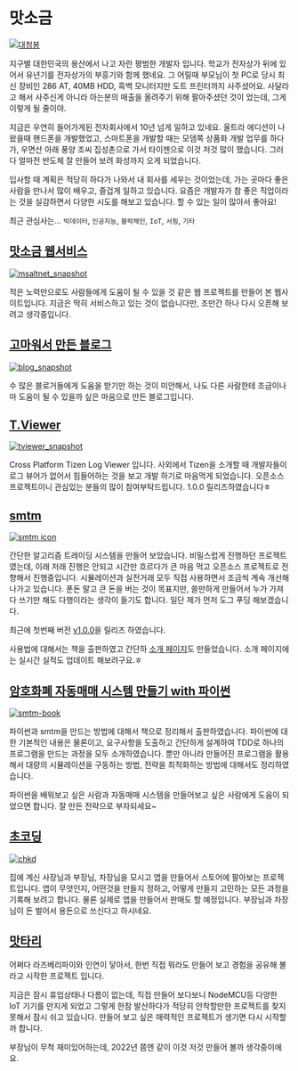 # 맛소금

[![대청봉](https://user-images.githubusercontent.com/9311990/128290276-19251bce-0256-445e-a1c2-bcccdbb74cf5.jpg)](https://www.youtube.com/watch?v=8ehZswz12-o)

지구별 대한민국의 용산에서 나고 자란 평범한 개발자 입니다. 학교가 전자상가 뒤에 있어서 유년기를 전자상가의 부흥기와 함께 했네요. 그 어릴때 부모님이 첫 PC로 당시 최신 장비인 286 AT, 40MB HDD, 흑백 모니터지만 도트 프린터까지 사주셨어요. 사달라고 해서 사주신게 아니라 아는분의 매출을 올려주기 위해 팔아주셨던 것이 었는데, 그게 이렇게 될 줄이야.

지금은 우연히 들어가게된 전자회사에서 10년 넘게 일하고 있네요. 울트라 에디션이 나왔을때 핸드폰을 개발했었고, 스마트폰을 개발할 때는 모뎀쪽 상품화 개발 업무를 하다가, 우면산 아래 풍양 조씨 집성촌으로 가서 타이젠으로 이것 저것 많이 했습니다. 그러다 얼마전 반도체 잘 만들어 보려 화성까지 오게 되었습니다.

입사할 때 계획은 적당히 하다가 나와서 내 회사를 세우는 것이었는데, 가는 곳마다 좋은 사람을 만나서 많이 배우고, 즐겁게 일하고 있습니다.
요즘은 개발자가 참 좋은 직업이라는 것을 실감하면서 다양한 시도를 해보고 있습니다. 할 수 있는 일이 많아서 좋아요!

최근 관심사는...
`빅데이터`, `인공지능`, `블락체인`, `IoT`, `서핑`, `기타`

## [맛소금 웹서비스](http://msalt.net/)
[![msaltnet_snapshot](https://user-images.githubusercontent.com/9311990/139519429-0d603497-247d-4fc5-b814-7462c20275a0.PNG)](http://msalt.net/)

적은 노력만으로도 사람들에게 도움이 될 수 있을 것 같은 웹 프로젝트를 만들어 본 웹사이트입니다. 지금은 딱히 서비스하고 있는 것이 없습니다만, 조만간 하나 다시 오픈해 보려고 생각중입니다.

## [고마워서 만든 블로그](http://blog.msalt.net/)
[![blog_snapshot](https://user-images.githubusercontent.com/9311990/139519438-7ec8be73-bebb-4ec7-9dd9-c7bea9e440f9.PNG)](http://blog.msalt.net/)

수 많은 블로거들에게 도움을 받기만 하는 것이 미안해서, 나도 다른 사람한테 조금이나마 도움이 될 수 있을까 싶은 마음으로 만든 블로그입니다.

## [T.Viewer](https://github.com/msaltnet/T.Viewer)
[![tviewer_snapshot](https://user-images.githubusercontent.com/9311990/139519432-d29716e7-de23-44e0-9a5b-d3be4fcff07b.PNG)](https://www.electronjs.org/apps/tviewer)

Cross Platform Tizen Log Viewer 입니다. 사외에서 Tizen을 소개할 때 개발자들이 로그 뷰어가 없어서 힘들어하는 것을 보고 개발 하기로 마음먹게 되었습니다. 오픈소스 프로젝트이니 관심있는 분들의 많이 참여부탁드립니다. 1.0.0 릴리즈하였습니다ㅎ

## [smtm](https://github.com/msaltnet/smtm)
[![smtm icon](https://user-images.githubusercontent.com/9311990/157684063-67f1a1c6-9c76-4575-943c-a93c74485a41.jpg)](https://smtm.msalt.net)

간단한 알고리즘 트레이딩 시스템을 만들어 보았습니다. 비밀스럽게 진행하던 프로젝트였는데, 이래 저래 진행은 안되고 시간만 흐르다가 큰 마음 먹고 오픈소스 프로젝트로 전향해서 진행중입니다. 시뮬레이션과 실전거래 모두 직접 사용하면서 조금씩 계속 개선해 나가고 있습니다. 푼돈 말고 큰 돈을 버는 것이 목표지만, 쓸만하게 만들어서 누가 가져다 쓰기만 해도 다행이라는 생각이 들기도 합니다. 일단 제가 먼저 도그 푸딩 해보겠습니다.

최근에 첫번째 버전 [v1.0.0](https://github.com/msaltnet/smtm/releases/tag/v1.0.0)을 릴리즈 하였습니다.

사용법에 대해서는 책을 출판하였고 간단하 [소개 페이지](https://smtm.msalt.net)도 만들었습니다. 소개 페이지에는 실시간 실적도 업데이트 해보려구요.ㅎ

## [암호화폐 자동매매 시스템 만들기 with 파이썬](http://www.yes24.com/Product/Goods/107635612)
[![smtm-book](https://user-images.githubusercontent.com/9311990/157685437-dcedd2c0-9f0c-400c-a3d4-017354279b60.png)](http://www.yes24.com/Product/Goods/107635612)

파이썬과 smtm을 만드는 방법에 대해서 책으로 정리해서 출판하였습니다. 파이썬에 대한 기본적인 내용은 물론이고, 요구사항을 도출하고 간단하게 설계하여 TDD로 하나의 프로그램을 만드는 과정을 모두 소개하였습니다. 뿐만 아니라 만들어진 프로그램을 활용해서 대량의 시뮬레이션을 구동하는 방법, 전략을 최적화하는 방법에 대해서도 정리하였습니다.

파이썬을 배워보고 싶은 사람과 자동매매 시스템을 만들어보고 싶은 사람에게 도움이 되었으면 합니다. 잘 만든 전략으로 부자되세요~

## [초코딩](https://chcd.tistory.com/22)
[![chkd](https://user-images.githubusercontent.com/9311990/139869393-0edae56d-59b5-4c8c-acb4-d4a25961d5f5.jpg)](https://www.youtube.com/channel/UCULjnB1m5RQ_NZSMXZ_axgg)

집에 계신 사장님과 부장님, 차장님을 모시고 앱을 만들어서 스토어에 팔아보는 프로젝트입니다. 앱이 무엇인지, 어떤것을 만들지 정하고, 어떻게 만들지 고민하는 모든 과정을 기록해 보려고 합니다. 물론 실제로 앱을 만들어서 판매도 할 예정입니다. 부장님과 차장님이 돈 벌어서 용돈으로 쓰신다고 하시네요.

## [맛타리](https://mtr.msalt.net/)
어쩌다 라즈베리파이와 인연이 닿아서, 한번 직접 뭐라도 만들어 보고 경험을 공유해 볼라고 시작한 프로젝트 입니다.

지금은 잠시 휴업상태나 다름이 없는데, 직접 만들어 보다보니 NodeMCU등 다양한 IoT 기기를 만지게 되었고 그렇게 한참 발산하다가 적당히 안착할만한 프로젝트를 찾지 못해서 잠시 쉬고 있습니다. 만들어 보고 싶은 매력적인 프로젝트가 생기면 다시 시작할까 합니다.

부장님이 무척 재미있어하는데, 2022년 쯤엔 같이 이것 저것 만들어 볼까 생각중이에요.
